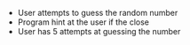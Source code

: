 - User attempts to guess the random number
- Program hint at the user if the close
- User has 5 attempts at guessing the number 
